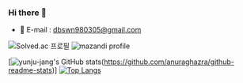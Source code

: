 ### Hi there 👋

<!--
**yunju-jang/yunju-jang** is a ✨ _special_ ✨ repository because its `README.md` (this file) appears on your GitHub profile.

Here are some ideas to get you started:

- 🔭 I’m currently working on ...
- 🌱 I’m currently learning ...
- 👯 I’m looking to collaborate on ...
- 🤔 I’m looking for help with ...
- 💬 Ask me about ...
- 📫 How to reach me: ...
- 😄 Pronouns: ...
- ⚡ Fun fact: ...
-->
<!-- ![header](https://capsule-render.vercel.app/api?type=waving&color=auto&height=150&section=header&text=Hi,%20I'm%20jihyeon&fontSize=45) -->



- 💬 E-mail : dbswn980305@gmail.com
<!-- - 😄 Pronouns: ...
- ⚡ Fun fact: ... 
 -->






![Solved.ac 프로필](http://mazassumnida.wtf/api/v2/generate_badge?boj=dbswn9803)
![mazandi profile](http://mazandi.herokuapp.com/api?handle=dbswn9803&theme=cold)


[![yunju-jang's GitHub stats](https://github-readme-stats.vercel.app/api?username=yunju-jang)(https://github.com/anuraghazra/github-readme-stats)]
[![Top Langs](https://github-readme-stats.vercel.app/api/top-langs/?username=yunju-jang)](https://github.com/yunju-jang/github-readme-stats)




